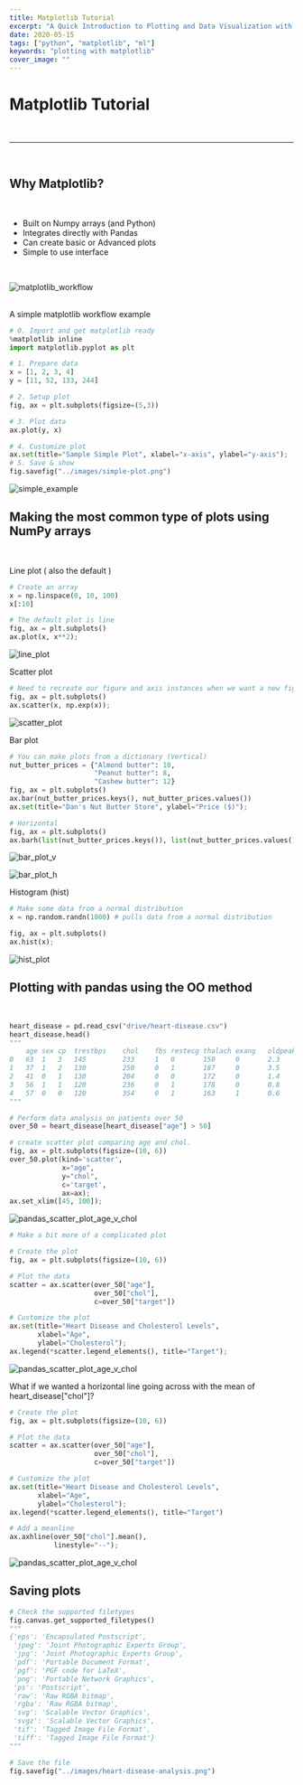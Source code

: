 ```yaml
---
title: Matplotlib Tutorial
excerpt: "A Quick Introduction to Plotting and Data Visualization with Matplotlib and Python"
date: 2020-05-15
tags: ["python", "matplotlib", "ml"]
keywords: "plotting with matplotlib"
cover_image: ""
---
```


# Matplotlib Tutorial

<br>
<hr>
<br>

## Why Matplotlib?

<br>

- Built on Numpy arrays (and Python)
- Integrates directly with Pandas
- Can create basic or Advanced plots
- Simple to use interface

<br>

![matplotlib_workflow](/assets/images/Numpy/matplotlib_workflow.jpg)  
<br>

A simple matplotlib workflow example

```python
# 0. Import and get matplotlib ready
%matplotlib inline
import matplotlib.pyplot as plt

# 1. Prepare data
x = [1, 2, 3, 4]
y = [11, 52, 133, 244]

# 2. Setup plot
fig, ax = plt.subplots(figsize=(5,3))

# 3. Plot data
ax.plot(y, x)

# 4. Customize plot
ax.set(title="Sample Simple Plot", xlabel="x-axis", ylabel="y-axis");
# 5. Save & show
fig.savefig("../images/simple-plot.png")
```

![simple_example](/assets/images/Matplotlib/simple_example.jpg)
<br>

## Making the most common type of plots using NumPy arrays

<br>

Line plot ( also the default )

```python
# Create an array
x = np.linspace(0, 10, 100)
x[:10]

# The default plot is line
fig, ax = plt.subplots()
ax.plot(x, x**2);
```

![line_plot](/assets/images/Matplotlib/line_plot.jpg)
<br>

Scatter plot

```python
# Need to recreate our figure and axis instances when we want a new figure
fig, ax = plt.subplots()
ax.scatter(x, np.exp(x));
```

![scatter_plot](/assets/images/Matplotlib/scatter_plot.jpg)
<br>

Bar plot

```python
# You can make plots from a dictionary (Vertical)
nut_butter_prices = {"Almond butter": 10,
                     "Peanut butter": 8,
                     "Cashew butter": 12}
fig, ax = plt.subplots()
ax.bar(nut_butter_prices.keys(), nut_butter_prices.values())
ax.set(title="Dan's Nut Butter Store", ylabel="Price ($)");

# Horizontal
fig, ax = plt.subplots()
ax.barh(list(nut_butter_prices.keys()), list(nut_butter_prices.values()));
```

![bar_plot_v](/assets/images/Matplotlib/bar_plot_v.jpg)

![bar_plot_h](/assets/images/Matplotlib/bar_plot_h.jpg)
<br>

Histogram (hist)

```python
# Make some data from a normal distribution
x = np.random.randn(1000) # pulls data from a normal distribution

fig, ax = plt.subplots()
ax.hist(x);
```

![hist_plot](/assets/images/Matplotlib/hist_plot.jpg)
<br>

## Plotting with pandas using the OO method

<br>

```python
heart_disease = pd.read_csv("drive/heart-disease.csv")
heart_disease.head()
"""
    age	sex	cp	trestbps	chol	fbs	restecg	thalach	exang	oldpeak	slope	ca	thal	target
0	63	1	3	145	        233	    1	0	    150	    0	    2.3	    0	    0	1	    1
1	37	1	2	130	        250	    0	1	    187	    0	    3.5	    0	    0	2	    1
2	41	0	1	130	        204	    0	0	    172	    0	    1.4	    2	    0	2	    1
3	56	1	1	120	        236	    0	1	    178	    0	    0.8	    2	    0	2	    1
4	57	0	0	120	        354	    0	1	    163	    1	    0.6	    2	    0	2	    1
"""

# Perform data analysis on patients over 50
over_50 = heart_disease[heart_disease["age"] > 50]

# create scatter plot comparing age and chol.
fig, ax = plt.subplots(figsize=(10, 6))
over_50.plot(kind='scatter',
             x="age",
             y="chol",
             c='target',
             ax=ax);
ax.set_xlim([45, 100]);
```

![pandas_scatter_plot_age_v_chol](/assets/images/Matplotlib/pandas_scatter_plot_age_v_chol.jpg)
<br>

```python
# Make a bit more of a complicated plot

# Create the plot
fig, ax = plt.subplots(figsize=(10, 6))

# Plot the data
scatter = ax.scatter(over_50["age"],
                     over_50["chol"],
                     c=over_50["target"])

# Customize the plot
ax.set(title="Heart Disease and Cholesterol Levels",
       xlabel="Age",
       ylabel="Cholesterol");
ax.legend(*scatter.legend_elements(), title="Target");
```

![pandas_scatter_plot_age_v_chol](/assets/images/Matplotlib/pandas_scatter_plot_age_v_chol_2.jpg)
<br>

What if we wanted a horizontal line going across with the mean of heart_disease["chol"]?

```python
# Create the plot
fig, ax = plt.subplots(figsize=(10, 6))

# Plot the data
scatter = ax.scatter(over_50["age"],
                     over_50["chol"],
                     c=over_50["target"])

# Customize the plot
ax.set(title="Heart Disease and Cholesterol Levels",
       xlabel="Age",
       ylabel="Cholesterol");
ax.legend(*scatter.legend_elements(), title="Target")

# Add a meanline
ax.axhline(over_50["chol"].mean(),
           linestyle="--");
```

![pandas_scatter_plot_age_v_chol](/assets/images/Matplotlib/pandas_scatter_plot_age_v_chol_3.jpg)
<br>

## Saving plots

```python
# Check the supported filetypes
fig.canvas.get_supported_filetypes()
"""
{'eps': 'Encapsulated Postscript',
 'jpeg': 'Joint Photographic Experts Group',
 'jpg': 'Joint Photographic Experts Group',
 'pdf': 'Portable Document Format',
 'pgf': 'PGF code for LaTeX',
 'png': 'Portable Network Graphics',
 'ps': 'Postscript',
 'raw': 'Raw RGBA bitmap',
 'rgba': 'Raw RGBA bitmap',
 'svg': 'Scalable Vector Graphics',
 'svgz': 'Scalable Vector Graphics',
 'tif': 'Tagged Image File Format',
 'tiff': 'Tagged Image File Format'}
"""

# Save the file
fig.savefig("../images/heart-disease-analysis.png")
```
